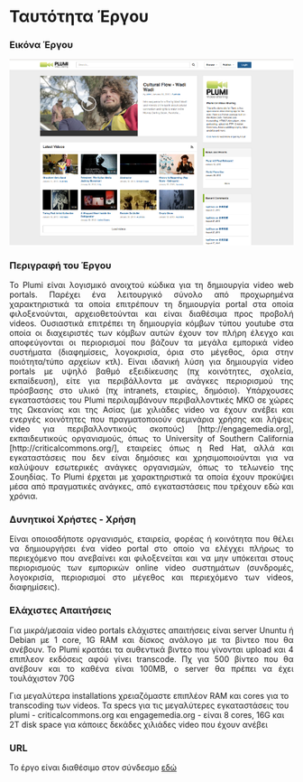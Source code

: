 # Ταυτότητα Έργου

### Εικόνα Έργου
<p align="center">
<img src="screenshots/index.png"/>
</p>

### Περιγραφή του Έργου
<p align="justify">
Το Plumi είναι λογισμικό ανοιχτού κώδικα για τη δημιουργία video web portals. Παρέχει ένα λειτουργικό
σύνολο από προχωρημένα χαρακτηριστικά τα οποία επιτρέπουν τη δημιουργία portal στα οποία
φιλοξενούνται, αρχειοθετούνται και είναι διαθέσιμα προς προβολή videos. Ουσιαστικά επιτρέπει τη
δημιουργία κόμβων τύπου youtube στα οποία οι διαχειριστές των κόμβων αυτών έχουν τον πλήρη έλεγχο
και αποφεύγονται οι περιορισμοί που βάζουν τα μεγάλα εμπορικά video συστήματα (διαφημίσεις,
λογοκρισία, όρια στο μέγεθος, όρια στην ποιότητα/τύπο αρχείων κτλ). Είναι ιδανική λύση για δημιουργία
video portals με υψηλό βαθμό εξειδίκευσης (πχ κοινότητες, σχολεία, εκπαίδευση), είτε για περιβάλλοντα με
ανάγκες περιορισμού της πρόσβασης στο υλικό (πχ intranets, εταιρίες, δημόσιο).
Υπάρχουσες εγκαταστάσεις του Plumi περιλαμβάνουν περιβαλλοντικές ΜΚΟ σε χώρες της Ωκεανίας και της
Ασίας (με χιλιάδες video να έχουν ανέβει και ενεργές κοινότητες που πραγματοποιούν σεμινάρια χρήσης και
λήψεις video για περιβαλλοντικούς σκοπούς) [http://engagemedia.org], εκπαιδευτικούς οργανισμούς, όπως
το University of Southern California [http://criticalcommons.org/], εταιρείες όπως η Red Hat, αλλά και
εγκαταστάσεις που δεν είναι δημόσιες και χρησιμοποιούνται για να καλύψουν εσωτερικές ανάγκες
οργανισμών, όπως το τελωνείο της Σουηδίας.
Το Plumi έρχεται με χαρακτηριστικά τα οποία έχουν προκύψει μέσα από πραγματικές ανάγκες, από
εγκαταστάσεις που τρέχουν εδώ και χρόνια. </p>

### Δυνητικοί Xρήστες - Xρήση
<p align="justify">
Είναι οποιοσδήποτε οργανισμός, εταιρεία, φορέας ή κοινότητα που θέλει να δημιουργήσει ένα video portal
στο οποίο να ελέγχει πλήρως το περιεχόμενο που ανεβαίνει και φιλοξενείται και να μην υπόκειται στους
περιορισμούς των εμπορικών online video συστημάτων (συνδρομές, λογοκρισία, περιορισμοί στο μέγεθος
και περιεχόμενο των videos, διαφημίσεις).
</p>

### Ελάχιστες Aπαιτήσεις
<p align="justify">
Για μικρά/μεσαία video portals ελάχιστες απαιτήσεις είναι server Ununtu ή Debian με 1 core, 1G RAM και δίσκος ανάλογο με τα βίντεο που θα ανέβουν. Το Plumi κρατάει τα αυθεντικά βιντεο που γίνονται upload και 4 επιπλεον εκδόσεις αφού γίνει transcode. Πχ για 500 βίντεο που θα ανέβουν και το καθένα είναι 100MB, ο server θα πρέπει να έχει τουλάχιστον 70G

Για μεγαλύτερα installations χρειαζόμαστε επιπλέον RAM και cores για το transcoding των videos. Τα specs για τις μεγαλύτερες εγκαταστάσεις του plumi - criticalcommons.org και engagemedia.org - είναι 8 cores, 16G και 2T disk space για κάποιες δεκάδες χιλιάδες video που έχουν ανέβει

</p>

### URL
Το έργο είναι διαθέσιμο στον σύνδεσμο [εδώ](https://github.com/ellak-monades-aristeias/plumi)
